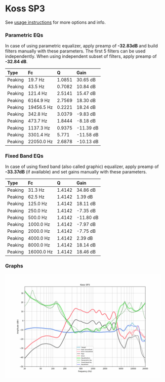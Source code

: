 # Koss SP3
See [usage instructions](https://github.com/jaakkopasanen/AutoEq#usage) for more options and info.

### Parametric EQs
In case of using parametric equalizer, apply preamp of **-32.83dB** and build filters manually
with these parameters. The first 5 filters can be used independently.
When using independent subset of filters, apply preamp of **-32.84 dB**.

| Type    | Fc         |      Q | Gain      |
|:--------|:-----------|:-------|:----------|
| Peaking | 19.7 Hz    | 1.0851 | 30.65 dB  |
| Peaking | 43.5 Hz    | 0.7082 | 10.84 dB  |
| Peaking | 121.4 Hz   | 2.5141 | 15.47 dB  |
| Peaking | 6164.9 Hz  | 2.7569 | 18.30 dB  |
| Peaking | 19456.5 Hz | 0.2221 | 18.24 dB  |
| Peaking | 342.8 Hz   | 3.0379 | -9.83 dB  |
| Peaking | 473.7 Hz   | 1.8444 | -8.18 dB  |
| Peaking | 1137.3 Hz  | 0.9375 | -11.39 dB |
| Peaking | 3301.4 Hz  | 5.771  | -11.58 dB |
| Peaking | 22050.0 Hz | 2.6878 | -10.13 dB |

### Fixed Band EQs
In case of using fixed band (also called graphic) equalizer, apply preamp of **-33.37dB**
(if available) and set gains manually with these parameters.

| Type    | Fc         |      Q | Gain      |
|:--------|:-----------|:-------|:----------|
| Peaking | 31.3 Hz    | 1.4142 | 34.86 dB  |
| Peaking | 62.5 Hz    | 1.4142 | 1.39 dB   |
| Peaking | 125.0 Hz   | 1.4142 | 18.11 dB  |
| Peaking | 250.0 Hz   | 1.4142 | -7.35 dB  |
| Peaking | 500.0 Hz   | 1.4142 | -11.80 dB |
| Peaking | 1000.0 Hz  | 1.4142 | -7.97 dB  |
| Peaking | 2000.0 Hz  | 1.4142 | -7.75 dB  |
| Peaking | 4000.0 Hz  | 1.4142 | 2.39 dB   |
| Peaking | 8000.0 Hz  | 1.4142 | 18.14 dB  |
| Peaking | 16000.0 Hz | 1.4142 | 18.46 dB  |

### Graphs
![](./Koss%20SP3.png)